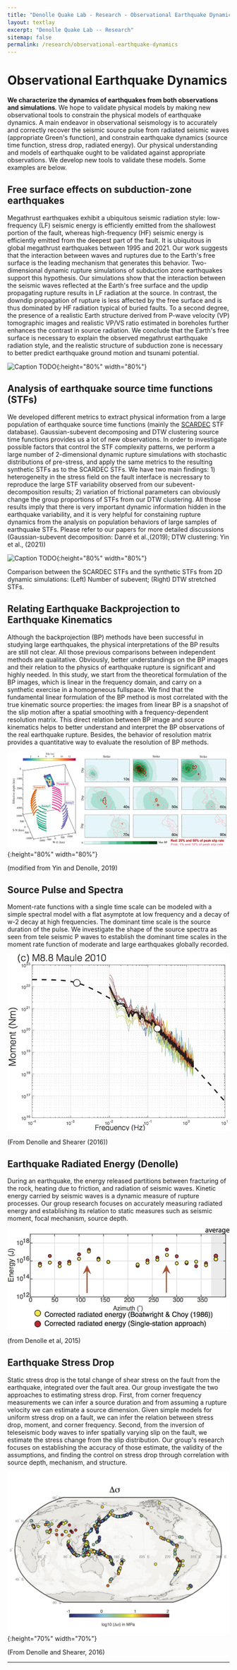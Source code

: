 ```yaml
---
title: "Denolle Quake Lab - Research - Observational Earthquake Dynamics"
layout: textlay
excerpt: "Denolle Quake Lab -- Research"
sitemap: false
permalink: /research/observational-earthquake-dynamics
---
```


# Observational Earthquake Dynamics

**We characterize the dynamics of earthquakes from both observations and simulations**. We hope to validate physical models by making new observational tools to constrain the physical models of earthquake dynamics. A main endeavor in observational seismology is to accurately and correctly recover the seismic source pulse from radiated seismic waves (appropriate Green's function), and constrain earthquake dynamics (source time function, stress drop, radiated energy). Our physical understanding and models of earthquake ought to be validated against appropriate observations. We develop new tools to validate these models. Some examples are below.

## Free surface effects on subduction-zone earthquakes
Megathrust earthquakes exhibit a ubiquitous seismic radiation style: low-frequency (LF) seismic energy is efficiently emitted from the shallowest portion of the fault, whereas high-frequency (HF) seismic energy is efficiently emitted from the deepest part of the fault. It is ubiquitous in global megathrust earthquakes between 1995 and 2021. Our work suggests that the interaction between waves and ruptures due to the Earth's free surface is the leading mechanism that generates this behavior. Two-dimensional dynamic rupture simulations of subduction zone earthquakes support this hypothesis. Our simulations show that the interaction between the seismic waves reflected at the Earth's free surface and the updip propagating rupture results in LF radiation at the source. In contrast, the downdip propagation of rupture is less affected by the free surface and is thus dominated by HF radiation typical of buried faults. To a second degree, the presence of a realistic Earth structure derived from P-wave velocity (VP) tomographic images and realistic VP/VS ratio estimated in boreholes further enhances the contrast in source radiation. We conclude that the Earth's free surface is necessary to explain the observed megathrust earthquake radiation style, and the realistic structure of subduction zone is necessary to better predict earthquake ground motion and tsunami potential.

![Caption TODO](//images/researchpic/F7_cartoon_single.jpg){:height="80%" width="80%"}

## Analysis of earthquake source time functions (STFs)
We developed different metrics to extract physical information from a large population of earthquake source time functions (mainly the [SCARDEC](http://scardec.projects.sismo.ipgp.fr/) STF database). Gaussian-subevent decomposing and DTW clustering source time functions provides us a lot of new observations. In order to investigate possible factors that control the STF complexity patterns, we perform a large number of 2-dimensional dynamic rupture simulations with stochastic distributions of pre-stress, and apply the same metrics to the resulting synthetic STFs as to the SCARDEC STFs. We have two main findings: 1) heterogeneity in the stress field on the fault interface is necressary to reproduce the large STF variability observed from our subevent-decomposition results; 2) variation of frictional parameters can obviously change the group proportions of STFs from our DTW clustering. All those results imply that there is very important dynamic information hidden in the earthquake variability, and it is very helpful for constaining rupture dynamics from the analysis on population behaviors of large samples of earthquake STFs. Please refer to our papers for more detailed discussions (Gaussian-subevent decomposition: Danré et al.,(2019); DTW clustering: Yin et al., (2021))
 
![Caption TODO](/images/researchpic/earthquake_stf.jpg){:height="80%" width="80%"}

Comparison between the SCARDEC STFs and the synthetic STFs from 2D dynamic simulations: (Left) Number of subevent; (Right) DTW stretched STFs.

## Relating Earthquake Backprojection to Earthquake Kinematics 
Although the backprojection (BP) methods have been successful in studying large earthquakes, the physical interpretations of the BP results are still not clear. All those previous comparisons between independent methods are qualitative. Obviously, better understandings on the BP images and their relation to the physics of earthquake rupture is significant and highly needed. In this study, we start from the theoretical formulation of the BP images, which is linear in the frequency domain, and carry on a synthetic exercise in a homogeneous fullspace. We find that the fundamental linear formulation of the BP method is most correlated with the true kinematic source properties: the images from linear BP is a snapshot of the slip motion after a spatial smoothing with a frequency-dependent resolution matrix. This direct relation between BP image and source kinematics helps to better understand and interpret the BP observations of the real earthquake rupture. Besides, the behavior of resolution matrix provides a quantitative way to evaluate the resolution of BP methods.
 
![Caption TODO](/images/researchpic/earthquake1.png){:height="80%" width="80%"}

(modified from Yin and Denolle, 2019)

## Source Pulse and Spectra 
Moment-rate functions with a single time scale can be modeled with a simple spectral model with a flat asymptote at low frequency and a decay of w-2  decay at high frequencies. The dominant time scale is the source duration of the pulse. We investigate the shape of the source spectra as seen from tele seismic P waves to establish the dominant time scales in the moment rate function of moderate and large earthquakes globally recorded.

![Caption TODO](/images/researchpic/earthquake2.jpg)

(From Denolle and Shearer (2016))

## Earthquake Radiated Energy (Denolle)
During an earthquake, the energy released partitions between fracturing of the rock, heating due to friction, and radiation of seismic waves. Kinetic energy carried by seismic waves is a dynamic measure of rupture processes. Our group research focuses on accurately measuring radiated energy and establishing its relation to static measures such as seismic moment, focal mechanism, source depth.

 
![Caption TODO](/images/researchpic/earthquake3.jpg)

(from Denolle et al, 2015)

## Earthquake Stress Drop
Static stress drop is the total change of shear stress on the fault from the earthquake, integrated over the fault area. Our group investigate the two approaches to estimating stress drop. First, from corner frequency measurements we can infer a source duration and from assuming a rupture velocity we can estimate a source dimension. Given simple models for uniform stress drop on a fault, we can infer the relation between stress drop, moment, and corner frequency. Second, from the inversion of teleseismic body waves to infer spatially varying slip on the fault, we estimate the stress change from the slip distribution. Our group's research focuses on establishing the accuracy of those estimate, the validity of the assumptions, and finding the control on stress drop through correlation with source depth, mechanism, and structure.

![Caption TODO](/images/researchpic/earthquake4.jpg){:height="70%" width="70%"}

(From Denolle and Shearer, 2016)


---